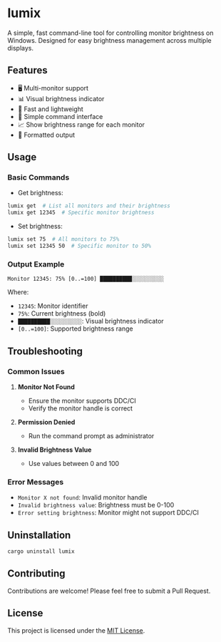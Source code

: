 # lumix

A simple, fast command-line tool for controlling monitor brightness on Windows. Designed for easy brightness management across multiple displays.

## Features

- 🖥️ Multi-monitor support
- 📊 Visual brightness indicator
- 🚀 Fast and lightweight
- 🎯 Simple command interface
- 📈 Show brightness range for each monitor
- 🎨 Formatted output

## Usage

### Basic Commands

- Get brightness:
```bash
lumix get  # List all monitors and their brightness
lumix get 12345  # Specific monitor brightness
```

- Set brightness:
```bash
lumix set 75  # All monitors to 75%
lumix set 12345 50  # Specific monitor to 50%
```

### Output Example

```
Monitor 12345: 75% [0..=100] ██████████░░░░░░░░░░ 
```

Where:
- `12345`: Monitor identifier
- `75%`: Current brightness (bold)
- `██████████░░░░░░░░░░`: Visual brightness indicator
- `[0..=100]`: Supported brightness range

## Troubleshooting

### Common Issues

1. **Monitor Not Found**
   - Ensure the monitor supports DDC/CI
   - Verify the monitor handle is correct

2. **Permission Denied**
   - Run the command prompt as administrator

3. **Invalid Brightness Value**
   - Use values between 0 and 100

### Error Messages

- `Monitor X not found`: Invalid monitor handle
- `Invalid brightness value`: Brightness must be 0-100
- `Error setting brightness`: Monitor might not support DDC/CI

## Uninstallation

```bash
cargo uninstall lumix
```

## Contributing

Contributions are welcome! Please feel free to submit a Pull Request.

## License

This project is licensed under the [MIT License](./LICENSE).